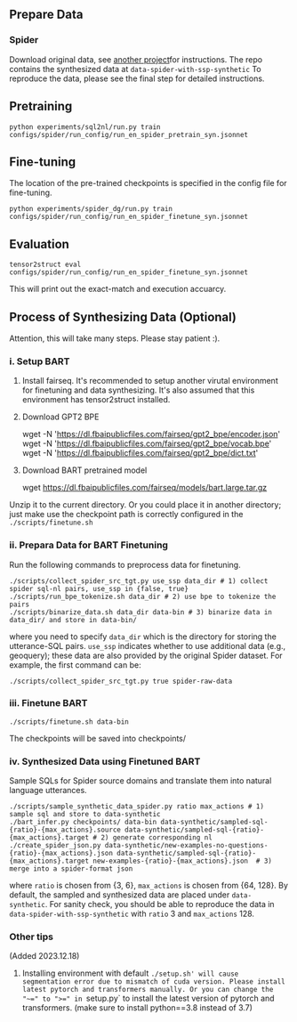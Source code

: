 
## Prepare Data

### Spider 

Download original data, see [another project](../spider_dg/)for instructions.
The repo contains the synthesized data at `data-spider-with-ssp-synthetic`
To reproduce the data,
please see the final step for detailed instructions.

## Pretraining

```
python experiments/sql2nl/run.py train configs/spider/run_config/run_en_spider_pretrain_syn.jsonnet
```

## Fine-tuning

The location of the pre-trained checkpoints is specified in the config file for fine-tuning.


```
python experiments/spider_dg/run.py train configs/spider/run_config/run_en_spider_finetune_syn.jsonnet
```

## Evaluation

```
tensor2struct eval configs/spider/run_config/run_en_spider_finetune_syn.jsonnet
```

This will print out the exact-match and execution accuarcy.

## Process of Synthesizing Data (Optional)

Attention, this will take many steps. Please stay patient :).

### i. Setup BART 


1) Install fairseq. It's recommended to setup another virutal environment for finetuning and data synthesizing.
It's also assumed that this environment has tensor2struct installed.

2) Download GPT2 BPE

    wget -N 'https://dl.fbaipublicfiles.com/fairseq/gpt2_bpe/encoder.json'
    wget -N 'https://dl.fbaipublicfiles.com/fairseq/gpt2_bpe/vocab.bpe'
    wget -N 'https://dl.fbaipublicfiles.com/fairseq/gpt2_bpe/dict.txt'


3) Download BART pretrained model

    wget https://dl.fbaipublicfiles.com/fairseq/models/bart.large.tar.gz

Unzip it to the current directory. Or you could place it in another directory; just make use the checkpoint path is correctly configured in the `./scripts/finetune.sh`

### ii. Prepara Data for BART Finetuning

Run the following commands to preprocess data for finetuning.

    ./scripts/collect_spider_src_tgt.py use_ssp data_dir # 1) collect spider sql-nl pairs, use_ssp in {false, true}
    ./scripts/run_bpe_tokenize.sh data_dir # 2) use bpe to tokenize the pairs 
    ./scripts/binarize_data.sh data_dir data-bin # 3) binarize data in data_dir/ and store in data-bin/

where you need to specify `data_dir` which is the directory for storing the utterance-SQL pairs. `use_ssp` indicates whether to use additional data (e.g., geoquery); these data are also provided by the original Spider dataset. For example, the first command can be:

    ./scripts/collect_spider_src_tgt.py true spider-raw-data

### iii. Finetune BART

    ./scripts/finetune.sh data-bin

The checkpoints will be saved into checkpoints/

### iv. Synthesized Data using Finetuned BART


Sample SQLs for Spider source domains and translate them into natural language utterances.

    ./scripts/sample_synthetic_data_spider.py ratio max_actions # 1) sample sql and store to data-synthetic
    ./bart_infer.py checkpoints/ data-bin data-synthetic/sampled-sql-{ratio}-{max_actions}.source data-synthetic/sampled-sql-{ratio}-{max_actions}.target # 2) generate corresponding nl
    ./create_spider_json.py data-synthetic/new-examples-no-questions-{ratio}-{max_actions}.json data-synthetic/sampled-sql-{ratio}-{max_actions}.target new-examples-{ratio}-{max_actions}.json  # 3) merge into a spider-format json

where `ratio` is chosen from {3, 6}, `max_actions` is chosen from {64, 128}. By default, the sampled and synthesized data are placed under `data-synthetic`.
For sanity check, you should be able to reproduce the data 
in `data-spider-with-ssp-synthetic` with `ratio` 3 and `max_actions` 128.

### Other tips
(Added 2023.12.18)
1. Installing environment with default `./setup.sh' will cause segmentation error due to mismatch of cuda version. Please install latest pytorch and transformers manually.
Or you can change the "~=" to ">=" in `setup.py` to install the latest version of pytorch and transformers. (make sure to install python==3.8 instead of 3.7)